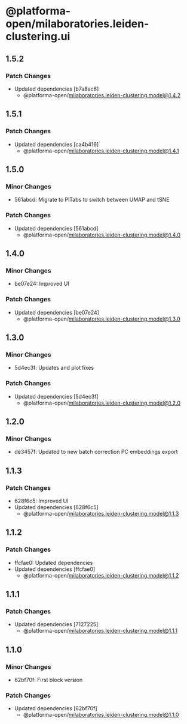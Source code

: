 # @platforma-open/milaboratories.leiden-clustering.ui

## 1.5.2

### Patch Changes

- Updated dependencies [b7a8ac6]
  - @platforma-open/milaboratories.leiden-clustering.model@1.4.2

## 1.5.1

### Patch Changes

- Updated dependencies [ca4b416]
  - @platforma-open/milaboratories.leiden-clustering.model@1.4.1

## 1.5.0

### Minor Changes

- 561abcd: Migrate to PlTabs to switch between UMAP and tSNE

### Patch Changes

- Updated dependencies [561abcd]
  - @platforma-open/milaboratories.leiden-clustering.model@1.4.0

## 1.4.0

### Minor Changes

- be07e24: Improved UI

### Patch Changes

- Updated dependencies [be07e24]
  - @platforma-open/milaboratories.leiden-clustering.model@1.3.0

## 1.3.0

### Minor Changes

- 5d4ec3f: Updates and plot fixes

### Patch Changes

- Updated dependencies [5d4ec3f]
  - @platforma-open/milaboratories.leiden-clustering.model@1.2.0

## 1.2.0

### Minor Changes

- de3457f: Updated to new batch correction PC embeddings export

## 1.1.3

### Patch Changes

- 628f6c5: Improved UI
- Updated dependencies [628f6c5]
  - @platforma-open/milaboratories.leiden-clustering.model@1.1.3

## 1.1.2

### Patch Changes

- ffcfae0: Updated dependencies
- Updated dependencies [ffcfae0]
  - @platforma-open/milaboratories.leiden-clustering.model@1.1.2

## 1.1.1

### Patch Changes

- Updated dependencies [7127225]
  - @platforma-open/milaboratories.leiden-clustering.model@1.1.1

## 1.1.0

### Minor Changes

- 62bf70f: First block version

### Patch Changes

- Updated dependencies [62bf70f]
  - @platforma-open/milaboratories.leiden-clustering.model@1.1.0
